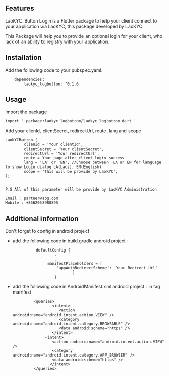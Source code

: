 <!-- 
This README describes the package. If you publish this package to pub.dev,
this README's contents appear on the landing page for your package.

For information about how to write a good package README, see the guide for
[writing package pages](https://dart.dev/guides/libraries/writing-package-pages). 

For general information about developing packages, see the Dart guide for
[creating packages](https://dart.dev/guides/libraries/create-library-packages)
and the Flutter guide for
[developing packages and plugins](https://flutter.dev/developing-packages). 
-->



## Features

LaoKYC_Button Login is a Flutter package to help your client connect to your application via LaoKYC, 
this package developed by LaoKYC.

This Package will help you to provide an optional login for your client, who lack of an ability
to registry with your application.

## Installation
Add the following code to your pubspec.yaml:

        dependencies:
            laokyc_logbutton: ^0.1.6

## Usage

Import the package

    import ' package:laokyc_logbottom/laokyc_logbottom.dart '

Add your clienId, clientSecret, redirectUrl, route, lang and scope

    LaoKYCButton (
            clienId = 'Your clientId',
            clientSecret = 'Your clientSecret',
            redirectUrl = 'Your redirectUrl',
            route = Your page after client login success
            lang = 'LA' or 'EN', //Choose between  LA or EN for language to show Login dialog LA(Laos), EN(English)
            scope = 'This will be provide by LaoKYC',
    );


    P.S All of this parameter will be provide by LaoKYC Administration

    Email : partner@sbg.com
    Mobile : +8562058988895


## Additional information

Don't forget to config in android project

- add the following code in build.gradle android project :

                defaultConfig {
                        .
                        .
                     manifestPlaceholders = [
                         'appAuthRedirectScheme': 'Your Redirect Url'
                                ]
                        }

 - add the following code in AndroidManifest.xml android project :
in tag manifest

                <queries>
                        <intent>
                           <action android:name="android.intent.action.VIEW" />
                           <category android:name="android.intent.category.BROWSABLE" />
                           <data android:scheme="https" />
                        </intent>
                     <intent>
                        <action android:name="android.intent.action.VIEW" />
                        <category android:name="android.intent.category.APP_BROWSER" />
                        <data android:scheme="https" />
                       </intent>
                </queries>


